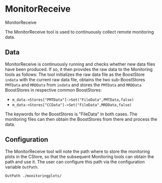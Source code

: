 # MonitorReceive

MonitorReceive

The MonitorReceive tool is used to continuously collect remote monitoring data.

## Data

MonitorReceive is continuously running and checks whether new data files have been produced. If so, it then provides the raw data to the Monitoring tools as follows: The tool initializes the raw data file as the BoostStore `indata` with the current raw data file, obtains the two sub-BoostStores `PMTData` and `MRDData` from `indata` and stores the `PMTData` and `MRDData` BoostStores in respective common BoostStores:

* `m_data->Stores["PMTData"]->Set("FileData",PMTData,false)`
* `m_data->Stores["CCData"]->Set("FileData",MRDData,false)`

The keywords for the BoostStores is "FileData" in both cases. The monitoring files can then obtain the BoostStores from there and process the data.

## Configuration

The MonitorReceive tool will note the path where to store the monitoring plots in the CStore, so that the subsequent Monitoring tools can obtain the path and use it. The user can configure this path via the configuration variable `OutPath`.

```
OutPath ./monitoringplots/
```
